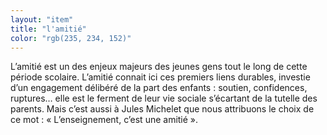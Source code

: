 ```yaml
---
layout: "item"
title: "l'amitié"
color: "rgb(235, 234, 152)"
---
```


L’amitié est un des enjeux majeurs des jeunes gens tout le long de cette période scolaire. L’amitié connait ici ces premiers liens durables, investie d’un engagement délibéré de la part des enfants : soutien, confidences, ruptures… elle est le ferment de leur vie sociale s’écartant de la tutelle des parents.
Mais c’est aussi à Jules Michelet que nous attribuons le choix de ce mot : « L’enseignement, c’est une amitié ».

